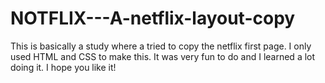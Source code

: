 # NOTFLIX---A-netflix-layout-copy
This is basically a study where a tried to copy the netflix first page. I only used HTML and CSS to make this. It was very fun to do and I learned a lot doing it. I hope you like it!
